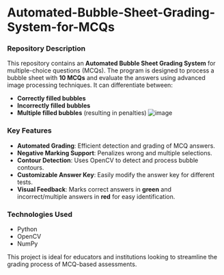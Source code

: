 # Automated-Bubble-Sheet-Grading-System-for-MCQs
 
### **Repository Description**  

This repository contains an **Automated Bubble Sheet Grading System** for multiple-choice questions (MCQs). The program is designed to process a bubble sheet with **10 MCQs** and evaluate the answers using advanced image processing techniques. It can differentiate between:  

- **Correctly filled bubbles**  
- **Incorrectly filled bubbles**  
- **Multiple filled bubbles** (resulting in penalties)
  ![image](https://github.com/user-attachments/assets/6c7ed12a-e43d-446b-8019-4819d09503ff)

### **Key Features**  
- **Automated Grading**: Efficient detection and grading of MCQ answers.  
- **Negative Marking Support**: Penalizes wrong and multiple selections.  
- **Contour Detection**: Uses OpenCV to detect and process bubble contours.  
- **Customizable Answer Key**: Easily modify the answer key for different tests.  
- **Visual Feedback**: Marks correct answers in **green** and incorrect/multiple answers in **red** for easy identification.  

### **Technologies Used**  
- Python  
- OpenCV  
- NumPy  

This project is ideal for educators and institutions looking to streamline the grading process of MCQ-based assessments.
